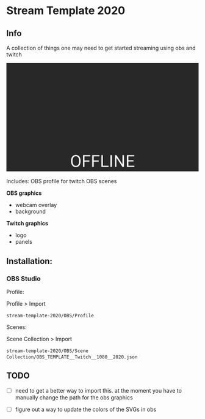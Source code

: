 # Stream Template 2020

## Info

A collection of things one may need to get started streaming using obs and twitch

![OBS PROFILE](/IMAGES/screenshot.gif "OBS PROFILE")

Includes:
OBS profile for twitch
OBS scenes

**OBS graphics**

- webcam overlay
- background

**Twitch graphics**

- logo
- panels

## Installation:

### OBS Studio

Profile:

Profile > Import

```
stream-template-2020/OBS/Profile
```

Scenes:

Scene Collection > Import

```
stream-template-2020/OBS/Scene Collection/OBS_TEMPLATE__Twitch__1080__2020.json
```

## TODO

- [ ] need to get a better way to import this. at the moment you have to manually change the path for the obs graphics

- [ ] figure out a way to update the colors of the SVGs in obs
